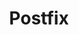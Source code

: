 ---
lang: en
layout: doc
redirect_from:
- /doc/postfix/
- /en/doc/postfix/
- /doc/Postfix/
- /wiki/Postfix/
redirect_to: https://forum.qubes-os.org/t/18991
ref: 107
title: Postfix
---